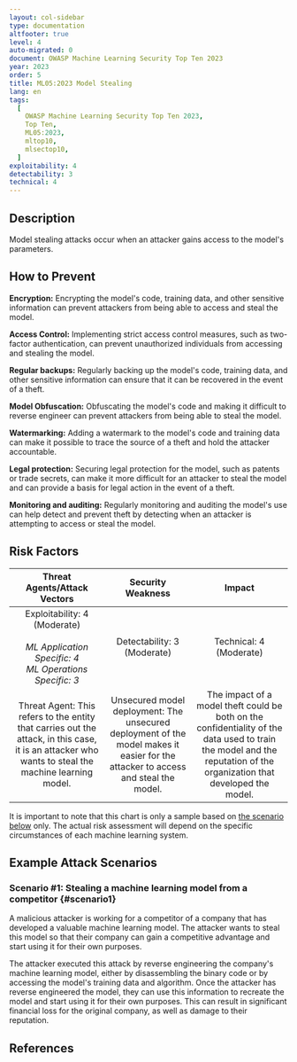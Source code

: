 ```yaml
---
layout: col-sidebar
type: documentation
altfooter: true
level: 4
auto-migrated: 0
document: OWASP Machine Learning Security Top Ten 2023
year: 2023
order: 5
title: ML05:2023 Model Stealing
lang: en
tags:
  [
    OWASP Machine Learning Security Top Ten 2023,
    Top Ten,
    ML05:2023,
    mltop10,
    mlsectop10,
  ]
exploitability: 4
detectability: 3
technical: 4
---
```


## Description

Model stealing attacks occur when an attacker gains access to the model's
parameters.

## How to Prevent

**Encryption:** Encrypting the model's code, training data, and other sensitive
information can prevent attackers from being able to access and steal the model.

**Access Control:** Implementing strict access control measures, such as
two-factor authentication, can prevent unauthorized individuals from accessing
and stealing the model.

**Regular backups:** Regularly backing up the model's code, training data, and
other sensitive information can ensure that it can be recovered in the event of
a theft.

**Model Obfuscation:** Obfuscating the model's code and making it difficult to
reverse engineer can prevent attackers from being able to steal the model.

**Watermarking:** Adding a watermark to the model's code and training data can
make it possible to trace the source of a theft and hold the attacker
accountable.

**Legal protection:** Securing legal protection for the model, such as patents
or trade secrets, can make it more difficult for an attacker to steal the model
and can provide a basis for legal action in the event of a theft.

**Monitoring and auditing:** Regularly monitoring and auditing the model's use
can help detect and prevent theft by detecting when an attacker is attempting to
access or steal the model.

## Risk Factors

|                                                            Threat Agents/Attack Vectors                                                             |                                                         Security Weakness                                                         |                                                                                Impact                                                                                 |
| :-------------------------------------------------------------------------------------------------------------------------------------------------: | :-------------------------------------------------------------------------------------------------------------------------------: | :-------------------------------------------------------------------------------------------------------------------------------------------------------------------: |
|                         Exploitability: 4 (Moderate) <br><br> _ML Application Specific: 4_ <br> _ML Operations Specific: 3_                         |                                                    Detectability: 3 (Moderate)                                                    |                                                                        Technical: 4 (Moderate)                                                                        |
| Threat Agent: This refers to the entity that carries out the attack, in this case, it is an attacker who wants to steal the machine learning model. | Unsecured model deployment: The unsecured deployment of the model makes it easier for the attacker to access and steal the model. | The impact of a model theft could be both on the confidentiality of the data used to train the model and the reputation of the organization that developed the model. |

It is important to note that this chart is only a sample based on
[the scenario below](#scenario1) only. The actual risk assessment will depend on
the specific circumstances of each machine learning system.

## Example Attack Scenarios

### Scenario \#1: Stealing a machine learning model from a competitor {#scenario1}

A malicious attacker is working for a competitor of a company that has developed
a valuable machine learning model. The attacker wants to steal this model so
that their company can gain a competitive advantage and start using it for their
own purposes.

The attacker executed this attack by reverse engineering the company's machine
learning model, either by disassembling the binary code or by accessing the
model's training data and algorithm. Once the attacker has reverse engineered
the model, they can use this information to recreate the model and start using
it for their own purposes. This can result in significant financial loss for the
original company, as well as damage to their reputation.

## References
